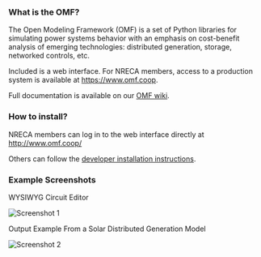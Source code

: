 ### What is the OMF?

The Open Modeling Framework (OMF) is a set of Python libraries for simulating power systems behavior with an emphasis on cost-benefit analysis of emerging technologies: distributed generation, storage, networked controls, etc.

Included is a web interface. For NRECA members, access to a production system is available at https://www.omf.coop.

Full documentation is available on our [OMF wiki](https://github.com/dpinney/omf/wiki).

### How to install?

NRECA members can log in to the web interface directly at http://www.omf.coop/

Others can follow the [developer installation instructions](https://github.com/dpinney/omf/wiki/Dev-~-Installation-Instructions).

### Example Screenshots

WYSIWYG Circuit Editor

![Screenshot 1](https://raw.githubusercontent.com/wiki/dpinney/omf/images/home_screenshot1.jpg)

Output Example From a Solar Distributed Generation Model

![Screenshot 2](https://raw.githubusercontent.com/wiki/dpinney/omf/images/home_screenshot2.JPG)
